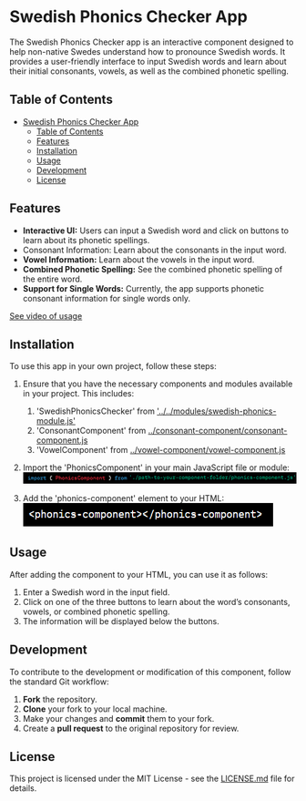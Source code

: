 # Swedish Phonics Checker App

The Swedish Phonics Checker app is an interactive component designed to help non-native Swedes understand how to pronounce Swedish words. It provides a user-friendly interface to input Swedish words and learn about their initial consonants, vowels, as well as the combined phonetic spelling.

## Table of Contents
- [Swedish Phonics Checker App](#swedish-phonics-checker-app)
  - [Table of Contents](#table-of-contents)
  - [Features](#features)
  - [Installation](#installation)
  - [Usage](#usage)
  - [Development](#development)
  - [License](#license)


## Features
* **Interactive UI:** Users can input a Swedish word and click on buttons to learn about its phonetic spellings.
* Consonant Information: Learn about the consonants in the input word.
* **Vowel Information:** Learn about the vowels in the input word.
* **Combined Phonetic Spelling:** See the combined phonetic spelling of the entire word.
* **Support for Single Words:** Currently, the app supports phonetic consonant information for single words only.

[See video of usage](/explanationVideo.mp4)

## Installation
To use this app in your own project, follow these steps:
1. Ensure that you have the necessary components and modules available in your project. This includes:
   1. 'SwedishPhonicsChecker' from ['../../modules/swedish-phonics-module.js'](../modules/swedish-phonics-module.js)
   2. 'ConsonantComponent' from [../consonant-component/consonant-component.js](./consonant-component/consonant-component.js)
   3. 'VowelComponent' from [../vowel-component/vowel-component.js](./vowel-component/vowel-component.js)

2. Import the 'PhonicsComponent' in your main JavaScript file or module:
      ![Import statement](./report/importstatement.png)
3. Add the 'phonics-component' element to your HTML:
      ![HTML Component](./report/phoniccomponent.png)

## Usage
After adding the component to your HTML, you can use it as follows:

1. Enter a Swedish word in the input field.
2. Click on one of the three buttons to learn about the word’s consonants, vowels, or combined phonetic spelling.
3. The information will be displayed below the buttons.

## Development
To contribute to the development or modification of this component, follow the standard Git workflow:

1.  **Fork** the repository.
2.  **Clone** your fork to your local machine.
3.  Make your changes and **commit** them to your fork.
4.  Create a **pull request** to the original repository for review.

## License
This project is licensed under the MIT License - see the [LICENSE.md](LICENSE.md) file for details.
